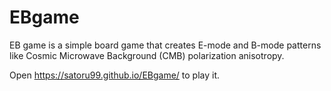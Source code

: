 # EBgame
EB game is a simple board game that creates E-mode and B-mode patterns like Cosmic Microwave Background (CMB) polarization anisotropy.

Open https://satoru99.github.io/EBgame/ to play it.
